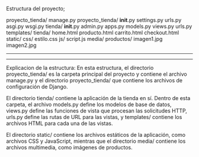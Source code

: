 Estructura del proyecto; 
 
proyecto_tienda/
    manage.py
    proyecto_tienda/
        __init__.py
        settings.py
        urls.py
        asgi.py
        wsgi.py
    tienda/
        __init__.py
        admin.py
        apps.py
        models.py
        views.py
        urls.py
        templates/
            tienda/
                home.html
                producto.html
                carrito.html
                checkout.html
        static/
            css/
                estilo.css
            js/
                script.js
        media/
            productos/
                imagen1.jpg
                imagen2.jpg
               
  -------------------------------------------------------------------------------------------------------------------------------------------------------
  -------------------------------------------------------------------------------------------------------------------------------------------------------
  Explicacion de la estructura: 
  En esta estructura, el directorio proyecto_tienda/ es la carpeta principal del proyecto y contiene el archivo manage.py y el directorio proyecto_tienda/ que contiene los archivos de configuración de Django.

El directorio tienda/ contiene la aplicación de la tienda en sí. Dentro de esta carpeta, el archivo models.py define los modelos de base de datos, views.py define las funciones de vista que procesan las solicitudes HTTP, urls.py define las rutas de URL para las vistas, y templates/ contiene los archivos HTML para cada una de las vistas.

El directorio static/ contiene los archivos estáticos de la aplicación, como archivos CSS y JavaScript, mientras que el directorio media/ contiene los archivos multimedia, como imágenes de productos.
